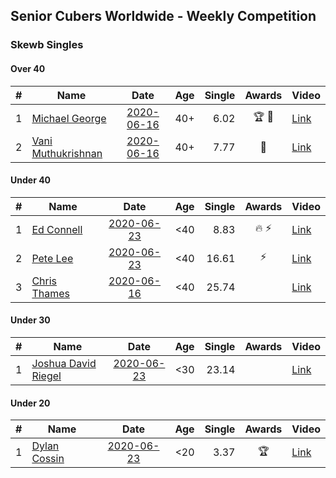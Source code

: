 ## Senior Cubers Worldwide - Weekly Competition
### Skewb Singles

#### Over 40

| # | Name | Date | Age | Single | Awards | Video |
| :--: | -- | :--: | :--: | --: | :--: | -- |
| 1 | [Michael George](../persons/michael_george.md) | [2020-06-16](results/2020-06-16.md) | 40+ | 6.02 | 🏆 🥇 | [Link](https://www.facebook.com/events/296087658445428/permalink/296272458426948/) |
| 2 | [Vani Muthukrishnan](../persons/vani_muthukrishnan.md) | [2020-06-16](results/2020-06-16.md) | 40+ | 7.77 | 🥈 | [Link](https://www.facebook.com/events/296087658445428/permalink/297667538287440/) |

#### Under 40

| # | Name | Date | Age | Single | Awards | Video |
| :--: | -- | :--: | :--: | --: | :--: | -- |
| 1 | [Ed Connell](../persons/ed_connell.md) | [2020-06-23](results/2020-06-23.md) | <40 | 8.83 | 🔥 ⚡ | [Link](https://www.facebook.com/events/1618516681636159/permalink/1623313707823123/) |
| 2 | [Pete Lee](../persons/pete_lee.md) | [2020-06-23](results/2020-06-23.md) | <40 | 16.61 | ⚡ | [Link](https://www.facebook.com/events/1618516681636159/permalink/1624129321074895/) |
| 3 | [Chris Thames](../persons/chris_thames.md) | [2020-06-16](results/2020-06-16.md) | <40 | 25.74 |  | [Link](https://www.facebook.com/events/296087658445428/permalink/299433188110875/) |

#### Under 30

| # | Name | Date | Age | Single | Awards | Video |
| :--: | -- | :--: | :--: | --: | :--: | -- |
| 1 | [Joshua David Riegel](../persons/joshua_david_riegel.md) | [2020-06-23](results/2020-06-23.md) | <30 | 23.14 |  | [Link](https://www.facebook.com/events/1618516681636159/permalink/1623941544427006/) |

#### Under 20

| # | Name | Date | Age | Single | Awards | Video |
| :--: | -- | :--: | :--: | --: | :--: | -- |
| 1 | [Dylan Cossin](../persons/dylan_cossin.md) | [2020-06-23](results/2020-06-23.md) | <20 | 3.37 | 🏆 | [Link](https://www.facebook.com/dylan.andrew1/videos/3097967856954645/) |


<!-- Global site tag (gtag.js) - Google Analytics -->
<script async src="https://www.googletagmanager.com/gtag/js?id=UA-86348435-3"></script>
<script>window.dataLayer = window.dataLayer || []; function gtag() {dataLayer.push(arguments);} gtag('js', new Date()); gtag('config', 'UA-86348435-3');</script>

